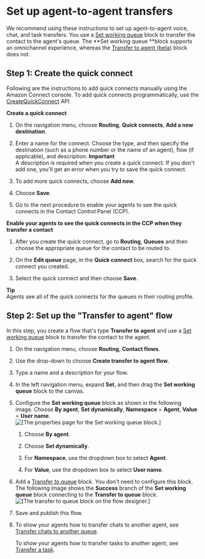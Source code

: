 # Set up agent\-to\-agent transfers<a name="setup-agent-to-agent-transfers"></a>

We recommend using these instructions to set up agent\-to\-agent voice, chat, and task transfers\. You use a [Set working queue](set-working-queue.md) block to transfer the contact to the agent's queue\. The **Set working queue **block supports an omnichannel experience, whereas the [Transfer to agent \(beta\)](transfer-to-agent-block.md) block does not\.

## Step 1: Create the quick connect<a name="step1-create-quick-connect"></a>

 Following are the instructions to add quick connects manually using the Amazon Connect console\. To add quick connects programmatically, use the [CreateQuickConnect](https://docs.aws.amazon.com/connect/latest/APIReference/API_CreateQuickConnect.html) API\.

**Create a quick connect**

1. On the navigation menu, choose **Routing**, **Quick connects**, **Add a new destination**\.

1. Enter a name for the connect\. Choose the type, and then specify the destination \(such as a phone number or the name of an agent\), flow \(if applicable\), and description\.
**Important**  
A description is required when you create a quick connect\. If you don't add one, you'll get an error when you try to save the quick connect\. 

1. To add more quick connects, choose **Add new**\.

1. Choose **Save**\.

1. Go to the next procedure to enable your agents to see the quick connects in the Contact Control Panel \(CCP\)\.

**Enable your agents to see the quick connects in the CCP when they transfer a contact**

1. After you create the quick connect, go to **Routing**, **Queues** and then choose the appropriate queue for the contact to be routed to\.

1. On the **Edit queue** page, in the **Quick connect** box, search for the quick connect you created\.

1. Select the quick connect and then choose **Save**\.

**Tip**  
Agents see all of the quick connects for the queues in their routing profile\.

## Step 2: Set up the "Transfer to agent" flow<a name="setup-agent-voice-transfers"></a>

In this step, you create a flow that's type **Transfer to agent** and use a [Set working queue](set-working-queue.md) block to transfer the contact to the agent\. 

1. On the navigation menu, choose **Routing**, **Contact flows**\.

1. Use the drop\-down to choose **Create transfer to agent flow**\. 

1. Type a name and a description for your flow\.

1. In the left navigation menu, expand **Set**, and then drag the **Set working queue** block to the canvas\.

1. Configure the **Set working queue** block as shown in the following image\. Choose **By agent**, **Set dynamically**, **Namespace** = **Agent**, **Value** = **User name**\.  
![\[The properties page for the Set working queue block.\]](http://docs.aws.amazon.com/connect/latest/adminguide/images/set-working-queue-properties-agent-to-agent-transfer.png)

   1. Choose **By agent**\.

   1. Choose **Set dynamically**\.

   1. For **Namespace**, use the dropdown box to select **Agent**\.

   1. For **Value**, use the dropdown box to select **User name**\.

1. Add a [Transfer to queue](transfer-to-queue.md) block\. You don't need to configure this block\. The following image shows the **Success** branch of the **Set working queue** block connecting to the **Transfer to queue** block\.   
![\[The transfer to queue block on the flow designer.\]](http://docs.aws.amazon.com/connect/latest/adminguide/images/agent-to-agent-transfer.png)

1. Save and publish this flow\.

1. To show your agents how to transfer chats to another agent, see [Transfer chats to another queue](transfer-chats.md)\. 

   To show your agents how to transfer tasks to another agent, see [Transfer a task](transfer-task.md)\. 